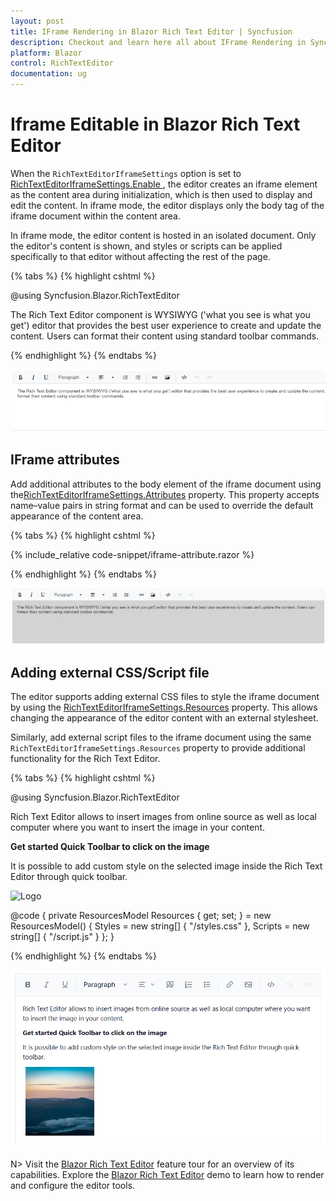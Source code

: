 ```yaml
---
layout: post
title: IFrame Rendering in Blazor Rich Text Editor | Syncfusion
description: Checkout and learn here all about IFrame Rendering in Syncfusion Blazor Rich Text Editor component and more.
platform: Blazor
control: RichTextEditor
documentation: ug
---
```


# Iframe Editable in Blazor Rich Text Editor

When the `RichTextEditorIframeSettings` option is set to [RichTextEditorIframeSettings.Enable ](https://help.syncfusion.com/cr/blazor/Syncfusion.Blazor.RichTextEditor.RichTextEditorIFrameSettings.html#Syncfusion_Blazor_RichTextEditor_RichTextEditorIFrameSettings_Enable), the editor creates an iframe element as the content area during initialization, which is then used to display and edit the content. In iframe mode, the editor displays only the body tag of the iframe document within the content area.

In iframe mode, the editor content is hosted in an isolated document. Only the editor's content is shown, and styles or scripts can be applied specifically to that editor without affecting the rest of the page.

{% tabs %}
{% highlight cshtml %}

@using Syncfusion.Blazor.RichTextEditor

<SfRichTextEditor>
    <RichTextEditorIFrameSettings Enable="true" />
    <p>The Rich Text Editor component is WYSIWYG ('what you see is what you get') editor that provides the best user experience to create and update the content. Users can format their content using standard toolbar commands.</p>
</SfRichTextEditor>

{% endhighlight %}
{% endtabs %}

![Blazor Rich Text Editor with iframe](./images/blazor-richtexteditor-iframe.png)

## IFrame attributes

Add additional attributes to the body element of the iframe document using the[RichTextEditorIframeSettings.Attributes](https://help.syncfusion.com/cr/blazor/Syncfusion.Blazor.RichTextEditor.RichTextEditorIFrameSettings.html#Syncfusion_Blazor_RichTextEditor_RichTextEditorIFrameSettings_Attributes) property. This property accepts name–value pairs in string format and can be used to override the default appearance of the content area.

{% tabs %}
{% highlight cshtml %}

{% include_relative code-snippet/iframe-attribute.razor %}

{% endhighlight %}
{% endtabs %}

![Blazor Rich Text Editor with iframe attribute](./images/blazor-richtexteditor-iframe-attribute.png)

## Adding external CSS/Script file

The editor supports adding external CSS files to style the iframe document by using the [RichTextEditorIframeSettings.Resources](https://help.syncfusion.com/cr/blazor/Syncfusion.Blazor.RichTextEditor.RichTextEditorIFrameSettings.html#Syncfusion_Blazor_RichTextEditor_RichTextEditorIFrameSettings_Resources) property. This allows changing the appearance of the editor content with an external stylesheet.

Similarly, add external script files to the iframe document using the same `RichTextEditorIframeSettings.Resources` property to provide additional functionality for the Rich Text Editor.

{% tabs %}
{% highlight cshtml %}

@using Syncfusion.Blazor.RichTextEditor

<SfRichTextEditor>
    <RichTextEditorIFrameSettings Enable="true" Resources="@Resources" />
    <p>Rich Text Editor allows to insert images from online source as well as local computer where you want to insert the image in your content.</p>
    <p><b>Get started Quick Toolbar to click on the image</b></p>
    <p>It is possible to add custom style on the selected image inside the Rich Text Editor through quick toolbar.</p>
    <img alt='Logo' style='width: 300px; height: 300px; transform: rotate(0deg);' src='https://cdn.syncfusion.com/ej2/richtexteditor-resources/RTE-Portrait.png' />
</SfRichTextEditor>

@code {
    private ResourcesModel Resources { get; set; } = new ResourcesModel()
    {
        Styles = new string[] { "/styles.css" },
        Scripts = new string[] { "/script.js" }
    };
}

{% endhighlight %}
{% endtabs %}

![Blazor Rich Text Editor with external CSS and script](./images/blazor-richtexteditor-iframe-external-CSS-script.png)

N> Visit the [Blazor Rich Text Editor](https://www.syncfusion.com/blazor-components/blazor-rich-text-editor) feature tour for an overview of its capabilities. Explore the [Blazor Rich Text Editor](https://blazor.syncfusion.com/demos/rich-text-editor/overview?theme=bootstrap5) demo to learn how to render and configure the editor tools.
